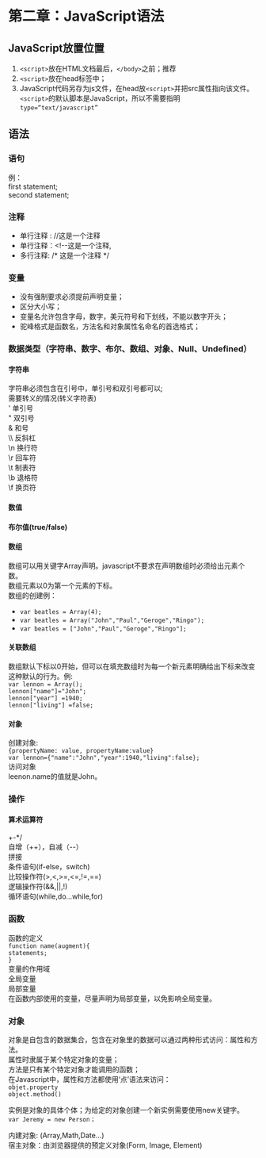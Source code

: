 # 第二章：JavaScript语法
## JavaScript放置位置
  1. `<script>`放在HTML文档最后，`</body>`之前；推荐
  2. `<script>`放在head标签中；
  3. JavaScript代码另存为js文件，在head放`<script>`并把src属性指向该文件。
`<script>`的默认脚本是JavaScript，所以不需要指明 `type=“text/javascript”`


## 语法
### 语句
例：  
first statement;<br/>
second statement;

### 注释
  * 单行注释 : //这是一个注释
  * 单行注释：<!--这是一个注释,
  * 多行注释: /* 这是一个注释 */

### 变量
 * 没有强制要求必须提前声明变量；
 * 区分大小写；
 * 变量名允许包含字母，数字，美元符号和下划线，不能以数字开头；
* 驼峰格式是函数名，方法名和对象属性名命名的首选格式；

### 数据类型（字符串、数字、布尔、数组、对象、Null、Undefined）
#### 字符串
字符串必须包含在引号中，单引号和双引号都可以;<br/>
需要转义的情况(转义字符表)<br/>
\' 单引号<br/>
\" 双引号<br/>
\& 和号<br/>
\\\ 反斜杠<br/>
\n 换行符<br/>
\r 回车符<br/>
\t 制表符<br/>
\b 退格符<br/>
\f 换页符

#### 数值
#### 布尔值(true/false)

#### 数组
数组可以用关键字Array声明。javascript不要求在声明数组时必须给出元素个数。<br/>
数组元素以0为第一个元素的下标。<br/>
数组的创建例：<br/>
* `var beatles = Array(4);`<br/>
* `var beatles = Array("John","Paul","Geroge","Ringo");` <br/>
* `var beatles = ["John","Paul","Geroge","Ringo"];`

#### 关联数组
数组默认下标以0开始，但可以在填充数组时为每一个新元素明确给出下标来改变这种默认的行为。例:  
`var lennon = Array();`  
`lennon["name"]="John";`  
`lennon["year"] =1940;`  
`lennon["living"] =false;`

#### 对象
创建对象:  
`{propertyName: value, propertyName:value}`  
`var lennon={"name":"John","year":1940,"living":false};`  
访问对象  
leenon.name的值就是John。

### 操作
#### 算术运算符
+-*/  
自增（++），自减（--）  
拼接  
条件语句(if-else，switch)  
比较操作符(>,<,>=,<=,!=,==)  
逻辑操作符(&&,||,!)  
循环语句(while,do...while,for)  

### 函数
函数的定义  
`function name(augment){`  
`statements;`  
`}`  
变量的作用域  
全局变量  
局部变量  
在函数内部使用的变量，尽量声明为局部变量，以免影响全局变量。


### 对象
对象是自包含的数据集合，包含在对象里的数据可以通过两种形式访问：属性和方法。  
属性时隶属于某个特定对象的变量；  
方法是只有某个特定对象才能调用的函数；  
在Javascript中，属性和方法都使用‘点’语法来访问：  
`objet.property`  
`object.method()`

实例是对象的具体个体；为给定的对象创建一个新实例需要使用new关键字。  
`var Jeremy = new Person；`

内建对象: (Array,Math,Date...)  
宿主对象：由浏览器提供的预定义对象(Form, Image, Element)


